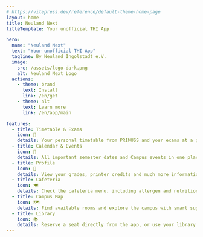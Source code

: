 ```yaml
---
# https://vitepress.dev/reference/default-theme-home-page
layout: home
title: Neuland Next
titleTemplate: Your unofficial THI App

hero:
  name: "Neuland Next"
  text: "Your unofficial THI App"
  tagline: By Neuland Ingolstadt e.V.
  image:
    src: /assets/logo-dark.png
    alt: Neuland Next Logo
  actions:
    - theme: brand
      text: Install
      link: /en/get
    - theme: alt
      text: Learn more
      link: /en/app/main

features:
  - title: Timetable & Exams
    icon: 📆
    details: Your personal timetable from PRIMUSS and your exams at a glance.
  - title: Calendar & Events
    icon: 🎉
    details: All important semester dates and Campus events in one place. Never miss a deadline or event again.
  - title: Profile
    icon: 👤
    details: View your grades, printer credits and much more information about your studies.
  - title: Cafeteria
    icon: 🍽
    details: Check the cafeteria menu, including allergen and nutritional information including personal preferences.
  - title: Campus Map
    icon: 🗺
    details: Find available rooms and explore the campus with smart suggestions and integrated search.
  - title: Library
    icon: 📚
    details: Reserve a seat directly from the app, or use your library ID to check out at the terminals.
---
```

